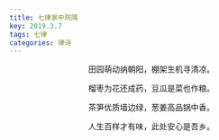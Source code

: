 ```yaml
---
title: 七律家中院隅
key: 2019.3.7
tags: 七律
categories: 律诗
---
```


<p align="center">田园萌动纳朝阳，棚架生机寻清凉。
</p>
<p align="center">榴枣为花还成药，豆瓜是菜也作粮。
</p>
<p align="center">茶笋优质墙边绿，葱姜高品锅中香。
</p>
<p align="center">人生百样才有味，此处安心是吾乡。
</p>
